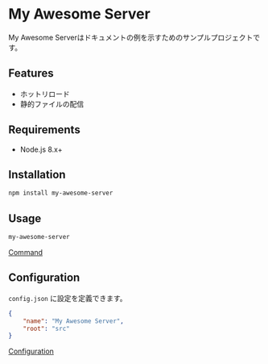 # My Awesome Server

My Awesome Serverはドキュメントの例を示すためのサンプルプロジェクトです。


## Features

- ホットリロード
- 静的ファイルの配信


## Requirements

- Node.js 8.x+


## Installation

```sh
npm install my-awesome-server
```


## Usage

```sh
my-awesome-server
```

[Command](Command.md)


## Configuration

`config.json` に設定を定義できます。

```json
{
    "name": "My Awesome Server",
    "root": "src"
}
```

[Configuration](Configuration.md)
